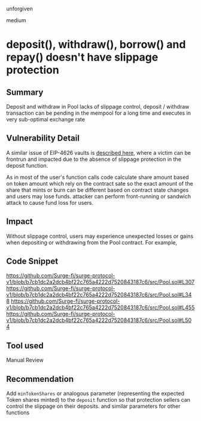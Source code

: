 unforgiven

medium

# deposit(), withdraw(), borrow() and repay() doesn't have slippage protection

## Summary
Deposit and withdraw in Pool lacks of slippage control, deposit / withdraw transaction can be pending in the mempool for a long time and executes in very sub-optimal exchange rate

## Vulnerability Detail
A similar issue of EIP-4626 vaults is [described here](https://ethereum-magicians.org/t/address-eip-4626-inflation-attacks-with-virtual-shares-and-assets/12677), where a victim can be frontrun and impacted due to the absence of slippage protection in the deposit function.

As in most of the user's function calls code calculate share amount based on token amount which rely on the contract sate so the exact amount of the share that mints or burn can be different based on contract state changes and users may lose funds. attacker can perform front-running or sandwich attack to cause fund loss for users.

## Impact
 Without slippage control, users may experience unexpected losses or gains when depositing or withdrawing from the Pool contract. For example, 

## Code Snippet
https://github.com/Surge-fi/surge-protocol-v1/blob/b7cb1dc2a2dcb4bf22c765a4222d7520843187c6/src/Pool.sol#L307
https://github.com/Surge-fi/surge-protocol-v1/blob/b7cb1dc2a2dcb4bf22c765a4222d7520843187c6/src/Pool.sol#L348
https://github.com/Surge-fi/surge-protocol-v1/blob/b7cb1dc2a2dcb4bf22c765a4222d7520843187c6/src/Pool.sol#L455
https://github.com/Surge-fi/surge-protocol-v1/blob/b7cb1dc2a2dcb4bf22c765a4222d7520843187c6/src/Pool.sol#L504

## Tool used
Manual Review

## Recommendation
Add `minTokenShares` or analogous parameter (representing the expected Token shares minted) to the `deposit` function so that protection sellers can control the slippage on their deposits. and similar parameters for other functions